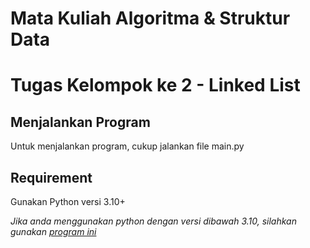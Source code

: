 # Mata Kuliah Algoritma & Struktur Data
# Tugas Kelompok ke 2 - Linked List


## Menjalankan Program
Untuk menjalankan program, cukup jalankan file main.py

## Requirement
Gunakan Python versi 3.10+

_Jika anda menggunakan python dengan versi dibawah 3.10, silahkan gunakan [program ini](https://github.com/yoga220802/KULI/tree/kelompok/py3.10/SEASON%202/algoritma%20%26%20struktur%20data/Tugas%202)_
